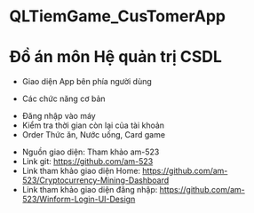 # QLTiemGame_CusTomerApp

<h1>Đồ án môn Hệ quản trị CSDL</h1>

- Giao diện App bên phía người dùng

- Các chức năng cơ bản
 <ul>
    <li>Đăng nhập vào máy</li>
    <li>Kiểm tra thời gian còn lại của tài khoản</li>
    <li>Order Thức ăn, Nước uống, Card game</li>
 </ul>
 
 - Nguồn giao diện: Tham khảo am-523
 - Link git: https://github.com/am-523
 - Link tham khảo giao diện Home: https://github.com/am-523/Cryptocurrency-Mining-Dashboard
 - Link tham khảo giao diện đăng nhập: https://github.com/am-523/Winform-Login-UI-Design

